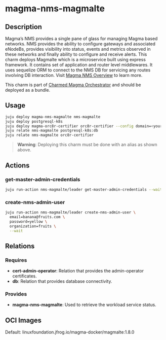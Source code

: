 # magma-nms-magmalte

## Description

Magma’s NMS provides a single pane of glass for managing Magma based networks. NMS provides the
ability to configure gateways and associated eNodeBs, provides visibility into status, events and
metrics observed in these networks and finally ability to configure and receive alerts. This charm 
deploys Magmalte which is a microservice built using express framework. It contains set of 
application and router level middlewares. It uses sequelize ORM to connect to the NMS DB for 
servicing any routes involving DB interaction. Visit 
[Magma NMS Overview](https://docs.magmacore.org/docs/nms/nms_arch_overview) to learn more.

This charm is part of [Charmed Magma Orchestrator](https://charmhub.io/magma-orc8r/) and should
be deployed as a bundle.

## Usage

```bash
juju deploy magma-nms-magmalte nms-magmalte
juju deploy postgresql-k8s
juju deploy magma-orc8r-certifier orc8r-certifier --config domain=<your domain>
juju relate nms-magmalte postgresql-k8s:db
juju relate nms-magmalte orc8r-certifier
```

> **Warning**: Deploying this charm must be done with an alias as shown above.

## Actions

### get-master-admin-credentials

```bash
juju run-action nms-magmalte/leader get-master-admin-credentials --wait
```

### create-nms-admin-user

```bash
juju run-action nms-magmalte/leader create-nms-admin-user \
  email=banana@fruits.com \
  password=yellow \
  organization=fruits \
  --wait
```

## Relations

### Requires

- **cert-admin-operator**: Relation that provides the admin-operator certificates.
- **db**: Relation that provides database connectivity.

### Provides

- **magma-nms-magmalte**: Used to retrieve the workload service status.

## OCI Images

Default: linuxfoundation.jfrog.io/magma-docker/magmalte:1.8.0
